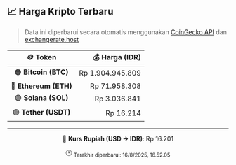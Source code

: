 

<!-- HARGA_KRIPTO -->
## 📈 Harga Kripto Terbaru

> Data ini diperbarui secara otomatis menggunakan [CoinGecko API](https://www.coingecko.com/) dan [exchangerate.host](https://exchangerate.host/)

<div align="center">

| 🪙 Token | 💰 Harga (IDR) |
|:------:|---------------:|
| 🟠 **Bitcoin (BTC)**   | Rp 1.904.945.809 |
| 🔵 **Ethereum (ETH)**  | Rp 71.958.308 |
| 🟣 **Solana (SOL)**    | Rp 3.036.841 |
| 🟢 **Tether (USDT)**   | Rp 16.214 |

---

💱 **Kurs Rupiah (USD → IDR)**: Rp 16.201

🕒 <sub>Terakhir diperbarui: 16/8/2025, 16.52.05</sub>

</div>
<!-- /HARGA_KRIPTO -->